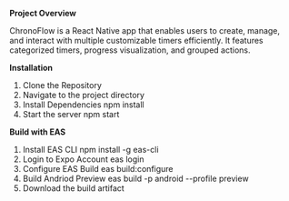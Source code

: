 **Project Overview**

ChronoFlow is a React Native app that enables users to create, manage, and interact with multiple customizable timers efficiently. It features categorized timers, progress visualization, and grouped actions.

**Installation**
1. Clone the Repository
2. Navigate to the project directory
3. Install Dependencies
   npm install 
4. Start the server
   npm start

**Build with EAS**
1. Install EAS CLI
   npm install -g eas-cli
2. Login to Expo Account
   eas login
3. Configure EAS Build
   eas build:configure
4. Build Andriod Preview 
   eas build -p android --profile preview
5. Download the build artifact
